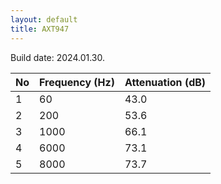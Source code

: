 ```yaml
---
layout: default
title: AXT947
---
```


Build date: 2024.01.30.

| No  | Frequency (Hz) | Attenuation (dB) |
| --- | -------------- | ---------------- |
| 1   | 60             | 43.0             |
| 2   | 200            | 53.6             |
| 3   | 1000           | 66.1             |
| 4   | 6000           | 73.1             |
| 5   | 8000           | 73.7             |